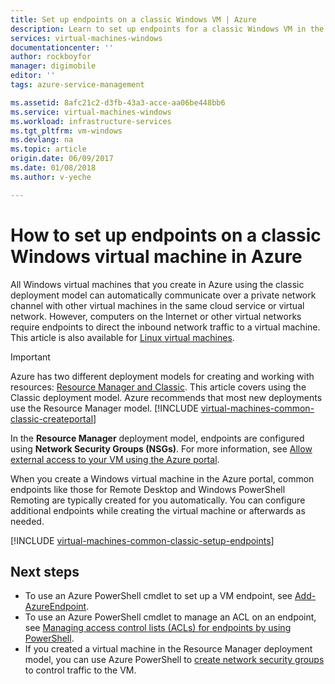 ```yaml
---
title: Set up endpoints on a classic Windows VM | Azure
description: Learn to set up endpoints for a classic Windows VM in the Azure portal to allow communication with a Windows virtual machine in Azure.
services: virtual-machines-windows
documentationcenter: ''
author: rockboyfor
manager: digimobile
editor: ''
tags: azure-service-management

ms.assetid: 8afc21c2-d3fb-43a3-acce-aa06be448bb6
ms.service: virtual-machines-windows
ms.workload: infrastructure-services
ms.tgt_pltfrm: vm-windows
ms.devlang: na
ms.topic: article
origin.date: 06/09/2017
ms.date: 01/08/2018
ms.author: v-yeche

---
```

# How to set up endpoints on a classic Windows virtual machine in Azure
All Windows virtual machines that you create in Azure using the classic deployment model can automatically communicate over a private network channel with other virtual machines in the same cloud service or virtual network. However, computers on the Internet or other virtual networks require endpoints to direct the inbound network traffic to a virtual machine. This article is also available for [Linux virtual machines](../../linux/classic/setup-endpoints.md).

> [!IMPORTANT]
> Azure has two different deployment models for creating and working with resources: [Resource Manager and Classic](../../../resource-manager-deployment-model.md). This article covers using the Classic deployment model. Azure recommends that most new deployments use the Resource Manager model.
> [!INCLUDE [virtual-machines-common-classic-createportal](../../../../includes/virtual-machines-classic-portal.md)]

In the **Resource Manager** deployment model, endpoints are configured using **Network Security Groups (NSGs)**. For more information, see [Allow external access to your VM using the Azure portal](../nsg-quickstart-portal.md?toc=%2fvirtual-machines%2fwindows%2ftoc.json).

When you create a Windows virtual machine in the Azure portal, common endpoints like those for Remote Desktop and Windows PowerShell Remoting are typically created for you automatically. You can configure additional endpoints while creating the virtual machine or afterwards as needed.

[!INCLUDE [virtual-machines-common-classic-setup-endpoints](../../../../includes/virtual-machines-common-classic-setup-endpoints.md)]

## Next steps
* To use an Azure PowerShell cmdlet to set up a VM endpoint, see [Add-AzureEndpoint](https://msdn.microsoft.com/library/azure/dn495300.aspx).
* To use an Azure PowerShell cmdlet to manage an ACL on an endpoint, see [Managing access control lists (ACLs) for endpoints by using PowerShell](../../../virtual-network/virtual-networks-acl-powershell.md).
* If you created a virtual machine in the Resource Manager deployment model, you can use Azure PowerShell to [create network security groups](../../../virtual-network/virtual-networks-create-nsg-arm-ps.md) to control traffic to the VM.
<!-- Update_Description: update meta properties -->